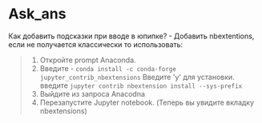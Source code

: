 # Ask_ans
Как добавить подсказки при вводе в юпипке? - Добавить nbextentions, если не получается классически то использовать:
>1) Откройте prompt Anaconda.
>2) Введите -
```conda install -c conda-forge jupyter_contrib_nbextensions```
>Введите 'y' для установки.
>введите ```jupyter contrib nbextension install --sys-prefix```
>3) Выйдите из запроса Anacodna
>4) Перезапустите Jupyter notebook. (Теперь вы увидите вкладку nbextensions)
